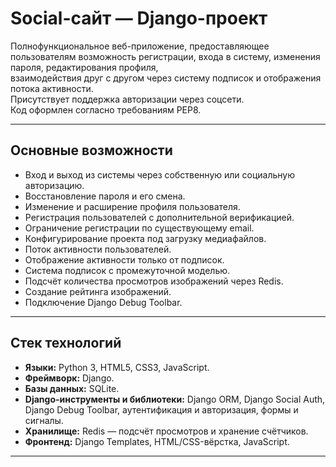 # Social-сайт — Django-проект

Полнофункциональное веб-приложение, предоставляющее пользователям возможность регистрации, входа в систему, изменения пароля, редактирования профиля,  
взаимодействия друг с другом через систему подписок и отображения потока активности.  
Присутствует поддержка авторизации через соцсети.  
Код оформлен согласно требованиям PEP8.

---

## Основные возможности

- Вход и выход из системы через собственную или социальную авторизацию.
- Восстановление пароля и его смена.
- Изменение и расширение профиля пользователя.
- Регистрация пользователей с дополнительной верификацией.
- Ограничение регистрации по существующему email.
- Конфигурирование проекта под загрузку медиафайлов.
- Поток активности пользователей.
- Отображение активности только от подписок.
- Система подписок с промежуточной моделью.
- Подсчёт количества просмотров изображений через Redis.
- Создание рейтинга изображений.
- Подключение Django Debug Toolbar.

---

## Стек технологий

- **Языки:** Python 3, HTML5, CSS3, JavaScript.
- **Фреймворк:** Django.
- **Базы данных:** SQLite.
- **Django-инструменты и библиотеки:** Django ORM, Django Social Auth, Django Debug Toolbar, аутентификация и авторизация, формы и сигналы.
- **Хранилище:** Redis — подсчёт просмотров и хранение счётчиков.
- **Фронтенд:** Django Templates, HTML/CSS-вёрстка, JavaScript.

---
